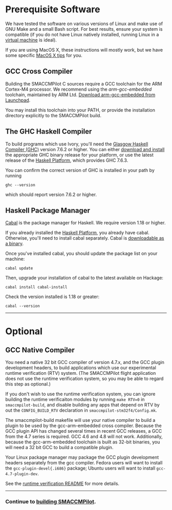 # Prerequisite Software

We have tested the software on various versions of Linux and make use of GNU
Make and a small Bash script.  For best results, ensure your system is
compatible (if you do not have Linux natively installed, running Linux in a
[virtual machine][vbox] is ideal).

[vbox]: https://www.virtualbox.org/

If you are using MacOS X, these instructions will mostly work, but we have some
specific [MacOS X tips](osx.html) for you.

## GCC Cross Compiler

Building the SMACCMPilot C sources require a GCC toolchain for the ARM Cortex-M4
processor. We recommend using the *arm-gcc-embedded* toolchain, maintained by
ARM Ltd. [Download arm-gcc-embedded from Launchpad][arm-gcc-embedded].

You may install this toolchain into your PATH, or provide the installation
directory explicitly to the SMACCMPilot build.

[arm-gcc-embedded]: http://launchpad.net/gcc-arm-embedded

## The GHC Haskell Compiler

To build programs which use Ivory, you'll need the [Glasgow Haskell Compiler
(GHC)][ghc] version 7.6.2 or higher. You can either [download and
install][ghc762] the appropriate GHC binary release for your platform, or use
the latest release of the [Haskell Platform][haskell-platform], which provides
GHC 7.6.3.

[ghc]: http://www.haskell.org/ghc/
[ghc762]: http://www.haskell.org/ghc/download_ghc_7_6_2
[haskell-platform]: http://www.haskell.org/platform/

You can confirm the correct version of GHC is installed in your path by running

```
ghc --version
```

which should report version 7.6.2 or higher.

## Haskell Package Manager

[Cabal][cabal] is the package manager for Haskell. We require version 1.18 or
higher.

If you already installed the [Haskell Platform][haskell-platform], you already
have cabal. Otherwise, you'll need to install cabal separately. Cabal is
[downloadable as a binary][cabal-download].

Once you've installed cabal, you should update the package list on your machine:

```
cabal update
```

Then, upgrade your installation of cabal to the latest available on Hackage:

```
cabal install cabal-install
```

Check the version installed is 1.18 or greater:

```
cabal --version
```

[cabal]: http://haskell.org/cabal
[cabal-download]: http://haskell.org/cabal/download.html
[smaccmpilot-build]: http://github.com/galoisinc/smaccmpilot-build
[cabal-dev]: http://hackage.haskell.org/package/cabal-dev

------------------------

# Optional

## GCC Native Compiler

You need a native 32 bit GCC compiler of version 4.7.x, and the GCC plugin
development headers, to build applications which use our experimental runtime
verification (RTV) system. (The SMACCMPilot flight application does not use the
runtime verification system, so you may be able to regard this step as
optional.)

If you don't wish to use the runtime verification system, you can ignore
building the runtime verificaiton modules by running `make RTV=0` in
`smaccmpilot-build`, and disable building any apps that depend on RTV by
out the `CONFIG_BUILD_RTV` declaration in `smaccmpilot-stm32f4/Config.mk`.

The smaccmpilot-build makefile will use your native compiler to build a plugin
to be used by the gcc-arm-embedded cross compiler. Because the GCC plugin API
has changed several times in recent GCC releases, a GCC from the 4.7 series is
required. GCC 4.6 and 4.8 will not work. Additionally, because the
gcc-arm-embedded toolchain is built as 32-bit binaries, you will need a 32 bit
GCC to build a compatible plugin.

Your Linux package manager may package the GCC plugin development headers
separately from the gcc compiler. Fedora users will want to install the
`gcc-plugin-devel{.i686}` package; Ubuntu users will want to install
`gcc-4.7-plugin-dev`.

See the [runtime verification README][rv-readme] for more details.

[rv-app]: http://github.com/GaloisInc/smaccmpilot-stm32f4/tree/master/apps/sample-rtv-task
[rv-readme]: http://github.com/GaloisInc/ivory-rtverification/blob/master/README.md

-----
### Continue to [building SMACCMPilot](build.html).
